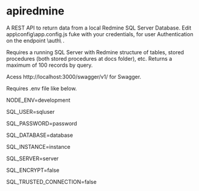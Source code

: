 # apiredmine
A REST API to return data from a local Redmine SQL Server Database.
Edit app\config\app.config.js fuke with your credentials, for user Authentication on the endpoint \auth\ .

Requires a running SQL Server with Redmine structure of tables, stored procedures (both stored procedures at docs folder), etc.
Returns a maximum of 100 records by query.

Acess http://localhost:3000/swagger/v1/ for Swagger.

Requires .env file like below.

NODE_ENV=development

SQL_USER=sqluser

SQL_PASSWORD=password

SQL_DATABASE=database

SQL_INSTANCE=instance

SQL_SERVER=server

SQL_ENCRYPT=false

SQL_TRUSTED_CONNECTION=false



